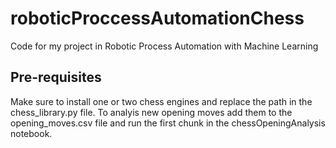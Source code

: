 # roboticProccessAutomationChess
Code for my project in Robotic Process Automation with Machine Learning

## Pre-requisites
Make sure to install one or two chess engines and replace the path in the chess_library.py file.
To analyis new opening moves add them to the opening_moves.csv file and run the first chunk in the chessOpeningAnalysis notebook.